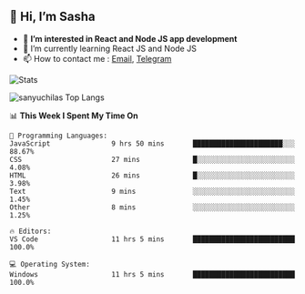 ## 👋 Hi, I’m Sasha

- 👀 **I’m interested in React and Node JS app development** 
- 🌱 I’m currently learning React JS and Node JS
- 📫 How to contact me : [Email](mailto:sanyuchilas@gmail.com), [Telegram](https://t.me/sanyuchilas)

![Stats](https://github-readme-stats.vercel.app/api?username=sanyuchilas&show_icons=true&theme=react&hide=issues&count_private=true&layout=compact)

![sanyuchilas Top Langs](https://github-readme-stats.vercel.app/api/top-langs/?username=sanyuchilas&theme=react&hide_border=true&include_all_commits=true&count_private=true)

<!--START_SECTION:waka-->
📊 **This Week I Spent My Time On** 

```text
💬 Programming Languages: 
JavaScript               9 hrs 50 mins       ██████████████████████░░░   88.67% 
CSS                      27 mins             █░░░░░░░░░░░░░░░░░░░░░░░░   4.08% 
HTML                     26 mins             █░░░░░░░░░░░░░░░░░░░░░░░░   3.98% 
Text                     9 mins              ░░░░░░░░░░░░░░░░░░░░░░░░░   1.45% 
Other                    8 mins              ░░░░░░░░░░░░░░░░░░░░░░░░░   1.25%

🔥 Editors: 
VS Code                  11 hrs 5 mins       █████████████████████████   100.0%

💻 Operating System: 
Windows                  11 hrs 5 mins       █████████████████████████   100.0%

```


<!--END_SECTION:waka-->
